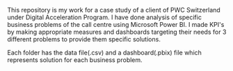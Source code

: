 This repository is my work for a case study of a client of PWC Switzerland under Digital Acceleration Program. I have done analysis of specific business problems of the call centre using Microsoft Power BI. I made KPI's by making appropriate measures and dashboards targeting their needs for 3 different problems to provide them specific solutions.

Each folder has the data file(.csv) and a dashboard(.pbix) file which represents solution for each business problem.
